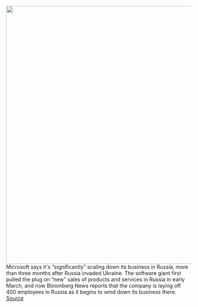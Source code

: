<img src='https://cdn.vox-cdn.com/thumbor/gdSMJSXmgZ2UxIc3QMa1n8Ybcao=/0x0:2040x1360/1200x800/filters:focal(857x517:1183x843)/cdn.vox-cdn.com/uploads/chorus_image/image/70955729/acastro_180507_1777_microsoft_0003.0.jpg' width='700px' /><br/>
Microsoft says it's “significantly” scaling down its business in Russia, more than three months after Russia invaded Ukraine. The software giant first pulled the plug on “new” sales of products and services in Russia in early March, and now Bloomberg News reports that the company is laying off 400 employees in Russia as it begins to wind down its business there.
<a href='https://www.theverge.com/2022/6/8/23159656/microsoft-russia-business-changes'> Source <a/>